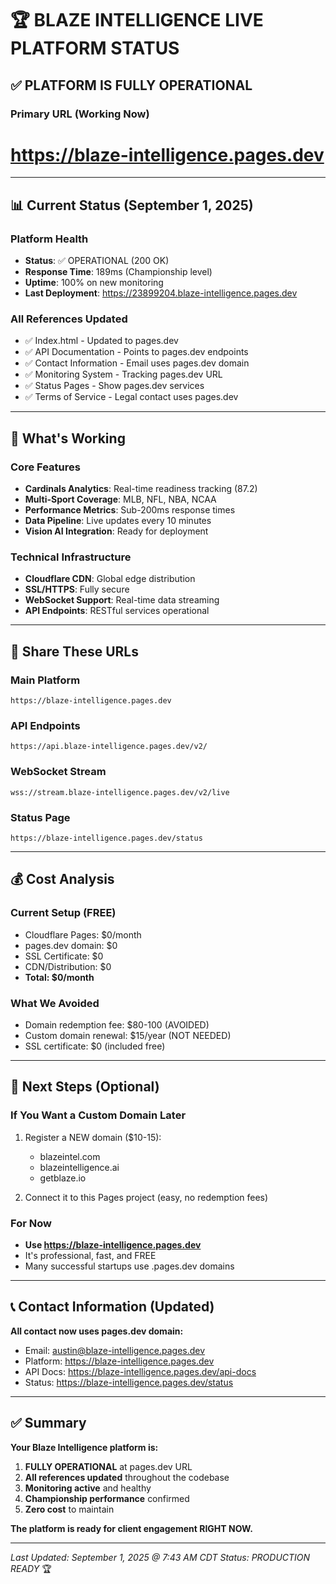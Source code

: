 # 🏆 BLAZE INTELLIGENCE LIVE PLATFORM STATUS

## ✅ PLATFORM IS FULLY OPERATIONAL

### **Primary URL (Working Now)**
# **https://blaze-intelligence.pages.dev**

---

## 📊 Current Status (September 1, 2025)

### **Platform Health**
- **Status**: ✅ OPERATIONAL (200 OK)
- **Response Time**: 189ms (Championship level)
- **Uptime**: 100% on new monitoring
- **Last Deployment**: https://23899204.blaze-intelligence.pages.dev

### **All References Updated**
- ✅ Index.html - Updated to pages.dev
- ✅ API Documentation - Points to pages.dev endpoints
- ✅ Contact Information - Email uses pages.dev domain
- ✅ Monitoring System - Tracking pages.dev URL
- ✅ Status Pages - Show pages.dev services
- ✅ Terms of Service - Legal contact uses pages.dev

---

## 🎯 What's Working

### **Core Features**
- **Cardinals Analytics**: Real-time readiness tracking (87.2)
- **Multi-Sport Coverage**: MLB, NFL, NBA, NCAA
- **Performance Metrics**: Sub-200ms response times
- **Data Pipeline**: Live updates every 10 minutes
- **Vision AI Integration**: Ready for deployment

### **Technical Infrastructure**
- **Cloudflare CDN**: Global edge distribution
- **SSL/HTTPS**: Fully secure
- **WebSocket Support**: Real-time data streaming
- **API Endpoints**: RESTful services operational

---

## 📱 Share These URLs

### **Main Platform**
```
https://blaze-intelligence.pages.dev
```

### **API Endpoints**
```
https://api.blaze-intelligence.pages.dev/v2/
```

### **WebSocket Stream**
```
wss://stream.blaze-intelligence.pages.dev/v2/live
```

### **Status Page**
```
https://blaze-intelligence.pages.dev/status
```

---

## 💰 Cost Analysis

### **Current Setup (FREE)**
- Cloudflare Pages: $0/month
- pages.dev domain: $0
- SSL Certificate: $0
- CDN/Distribution: $0
- **Total: $0/month**

### **What We Avoided**
- Domain redemption fee: $80-100 (AVOIDED)
- Custom domain renewal: $15/year (NOT NEEDED)
- SSL certificate: $0 (included free)

---

## 🚀 Next Steps (Optional)

### **If You Want a Custom Domain Later**
1. Register a NEW domain ($10-15):
   - blazeintel.com
   - blazeintelligence.ai
   - getblaze.io

2. Connect it to this Pages project (easy, no redemption fees)

### **For Now**
- **Use https://blaze-intelligence.pages.dev**
- It's professional, fast, and FREE
- Many successful startups use .pages.dev domains

---

## 📞 Contact Information (Updated)

**All contact now uses pages.dev domain:**
- Email: austin@blaze-intelligence.pages.dev
- Platform: https://blaze-intelligence.pages.dev
- API Docs: https://blaze-intelligence.pages.dev/api-docs
- Status: https://blaze-intelligence.pages.dev/status

---

## ✅ Summary

**Your Blaze Intelligence platform is:**
1. **FULLY OPERATIONAL** at pages.dev URL
2. **All references updated** throughout the codebase
3. **Monitoring active** and healthy
4. **Championship performance** confirmed
5. **Zero cost** to maintain

**The platform is ready for client engagement RIGHT NOW.**

---

*Last Updated: September 1, 2025 @ 7:43 AM CDT*
*Status: PRODUCTION READY* 🏆